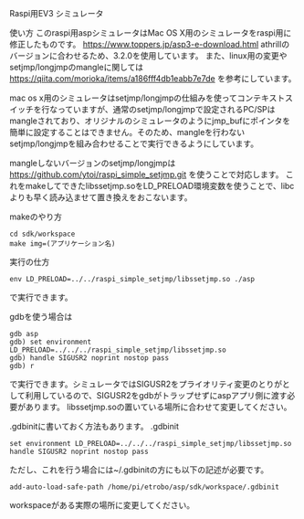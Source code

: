 Raspi用EV3 シミュレータ

使い方
このraspi用aspシミュレータはMac OS X用のシミュレータをraspi用に修正したものです。
https://www.toppers.jp/asp3-e-download.html
athrillのバージョンに合わせるため、3.2.0を使用しています。
また、linux用の変更やsetjmp/longjmpのmangleに関しては
https://qiita.com/morioka/items/a186fff4db1eabb7e7de
を参考にしています。

mac os x用のシミュレータはsetjmp/longjmpの仕組みを使ってコンテキストスイッチを行なっていますが、通常のsetjmp/longjmpで設定されるPC/SPはmangleされており、オリジナルのシミュレータのようにjmp_bufにポインタを簡単に設定することはできません。そのため、mangleを行わないsetjmp/longjmpを組み合わせることで実行できるようにしています。

mangleしないバージョンのsetjmp/longjmpは
https://github.com/ytoi/raspi_simple_setjmp.git
を使うことで対応します。
これをmakeしてできたlibssetjmp.soをLD_PRELOAD環境変数を使うことで、libcよりも早く読み込ませて置き換えをおこないます。

makeのやり方
```
cd sdk/workspace
make img=(アプリケーション名)
```

実行の仕方
```
env LD_PRELOAD=../../raspi_simple_setjmp/libssetjmp.so ./asp
```
で実行できます。

gdbを使う場合は
```
gdb asp
gdb) set environment LD_PRELOAD=../../../raspi_simple_setjmp/libssetjmp.so
gdb) handle SIGUSR2 noprint nostop pass
gdb) r
```
で実行できます。シミュレータではSIGUSR2をプライオリティ変更のとりがとして利用しているので、SIGUSR2をgdbがトラップせずにaspアプリ側に渡す必要があります。
libssetjmp.soの置いている場所に合わせて変更してください。

.gdbinitに書いておく方法もあります。
.gdbinit
```
set environment LD_PRELOAD=../../../raspi_simple_setjmp/libssetjmp.so
handle SIGUSR2 noprint nostop pass
```

ただし、これを行う場合には~/.gdbinitの方にも以下の記述が必要です。
```
add-auto-load-safe-path /home/pi/etrobo/asp/sdk/workspace/.gdbinit
```

workspaceがある実際の場所に変更してください。




